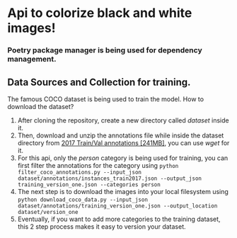 # Api to colorize black and white images!
### Poetry package manager is being used for dependency management.
## Data Sources and Collection for training.
The famous COCO dataset is being used to train the model.
How to download the dataset?
 1. After cloning the repository, create a new directory called *dataset* inside it.
 2. Then, download and unzip the annotations file while inside the dataset directory from [2017 Train/Val annotations [241MB]](http://images.cocodataset.org/annotations/annotations_trainval2017.zip), you can use *wget* for it.
 3. For this api, only the *person* category is being used for training, you can first filter the annotations for the category using `python filter_coco_annotations.py --input_json dataset/annotations/instances_train2017.json --output_json training_version_one.json --categories person`
 4. The next step is to download the images into your local filesystem using `python download_coco_data.py --input_json dataset/annotations/training_version_one.json --output_location dataset/version_one`
 5. Eventually, if you want to add more categories to the training dataset, this 2 step process makes it easy to version your dataset.
